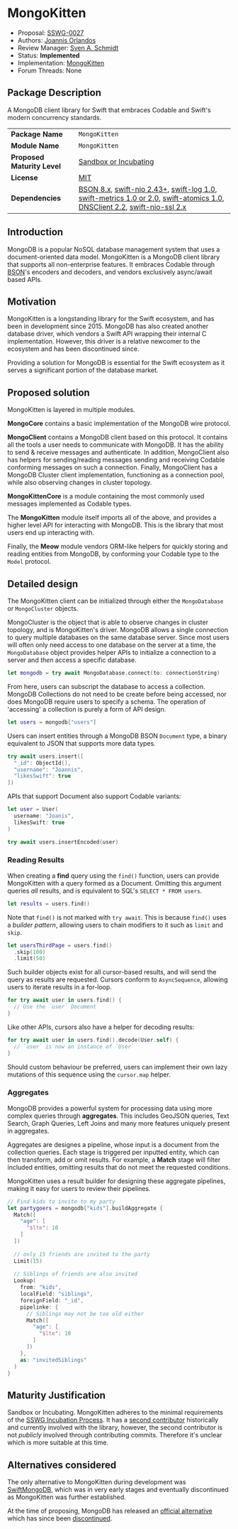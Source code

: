 # MongoKitten

* Proposal: [SSWG-0027](0027-mongokitten.md)
* Authors: [Joannis Orlandos](https://github.com/joannis)
* Review Manager: [Sven A. Schmidt](https://github.com/finestructure)
* Status: **Implemented**
* Implementation: [MongoKitten](https://github.com/orlandos-nl/MongoKitten)
* Forum Threads: None

## Package Description
A MongoDB client library for Swift that embraces Codable and Swift's modern concurrency standards.

|  |  |
|--|--|
| **Package Name** | `MongoKitten` |
| **Module Name** | `MongoKitten` |
| **Proposed Maturity Level** | [Sandbox or Incubating](https://github.com/swift-server/sswg/blob/main/process/incubation.md#process-diagram) |
| **License** | [MIT](https://github.com/orlandos-nl/MongoKitten/blob/main/LICENSE.md) |
| **Dependencies** | [BSON 8.x](https://github.com/orlandos-nl/BSON), [swift-nio 2.43+](https://github.com/apple/swift-nio), [swift-log 1.0](https://github.com/apple/swift-log), [swift-metrics 1.0 or 2.0](https://github.com/apple/swift-metrics), [swift-atomics 1.0](https://github.com/apple/swift-atomics), [DNSClient 2.2](https://github.com/orlandos-nl/DNSClient), [swift-nio-ssl 2.x](https://github.com/apple/swift-nio-ssl) |

## Introduction

MongoDB is a popular NoSQL database management system that uses a document-oriented data model.
MongoKitten is a MongoDB client library that supports all non-enterprise features. It embraces Codable through [BSON](https://github.com/orlandos-nl/BSON)'s encoders and decoders, and vendors exclusively async/await based APIs.

## Motivation

MongoKitten is a longstanding library for the Swift ecosystem, and has been in development since 2015. MongoDB has also created another database driver, which vendors a Swift API wrapping their internal C implementation. However, this driver is a relative newcomer to the ecosystem and has been discontinued since.

Providing a solution for MongoDB is essential for the Swift ecosystem as it serves a significant portion of the database market.

## Proposed solution

MongoKitten is layered in multiple modules.

**MongoCore** contains a basic implementation of the MongoDB wire protocol.

**MongoClient** contains a MongoDB client based on this protocol. It contains all the tools a user needs to communicate with MongoDB. It has the ability to send & receive messages and authenticate. In addition, MongoClient also has helpers for sending/reading messages sending and receiving Codable conforming messages on such a connection. Finally, MongoClient has a MongoDB Cluster client implementation, functioning as a connection pool, while also observing changes in cluster topology.

**MongoKittenCore** is a module containing the most commonly used messages implemented as Codable types.

The **MongoKitten** module itself imports all of the above, and provides a higher level API for interacting with MongoDB. This is the library that most users end up interacting with.

Finally, the **Meow** module vendors ORM-like helpers for quickly storing and reading entities from MongoDB, by conforming your Codable type to the `Model` protocol.


## Detailed design

The MongoKitten client can be initialized through either the `MongoDatabase` or `MongoCluster` objects.

MongoCluster is the object that is able to observe changes in cluster topology, and is MongoKitten's driver. MongoDB allows a single connection to query multiple databases on the same database server. Since most users will often only need access to one database on the server at a time, the `MongoDatabase` object provides helper APIs to initialize a connection to a server and _then_ access a specific database.

```swift
let mongodb = try await MongoDatabase.connect(to: connectionString)
```

From here, users can subscript the database to access a collection. MongoDB Collections do not need to be create before being accessed, nor does MongoDB require users to specify a schema.
The operation of 'accessing' a collection is purely a form of API design.

```swift
let users = mongodb["users"]
```

Users can insert entities through a MongoDB BSON `Document` type, a binary equivalent to JSON that supports more data types.

```swift
try await users.insert([
  "_id": ObjectId(),
  "username": "Joannis",
  "likesSwift": true
])
```

APIs that support Document also support Codable variants:

```swift
let user = User(
  username: "Joanis",
  likesSwift: true
)

try await users.insertEncoded(user)
```

### Reading Results

When creating a **find** query using the `find()` function, users can provide MongoKitten with a query formed as a Document. Omitting this argument queries _all_ results, and is equivalent to SQL's `SELECT * FROM users`.

```swift
let results = users.find()
```

Note that `find()` is not marked with `try await`. This is because `find()` uses a _builder pattern_, allowing users to chain modifiers to it such as `limit` and `skip`.

```swift
let usersThirdPage = users.find()
  .skip(100)
  .limit(50)
```

Such builder objects exist for all cursor-based results, and will send the query as results are requested. Cursors conform to `AsyncSequence`, allowing users to iterate results in a for-loop.

```swift
for try await user in users.find() {
  // Use the `user` Document
}
```

Like other APIs, cursors also have a helper for decoding results:

```swift
for try await user in users.find().decode(User.self) {
  // `user` is now an instance of `User`
}
```

Should custom behaviour be preferred, users can implement their own lazy mutations of this sequence using the `cursor.map` helper.

### Aggregates

MongoDB provides a powerful system for processing data using more complex queries through **aggregates**. This includes GeoJSON queries, Text Search, Graph Queries, Left Joins and many more features uniquely present in aggregates.

Aggregates are designes a pipeline, whose input is a document from the collection queries. Each stage is triggered per inputted entity, which can then transform, add or omit results. For example, a **Match** stage will filter included entities, omitting results that do not meet the requested conditions.

MongoKitten uses a result builder for designing these aggregate pipelines, making it easy for users to review their pipelines.

```swift
// Find kids to invite to my party
let partygoers = mongodb["kids"].buildAggregate {
  Match([
    "age": [
      "$lte": 10
    ]
  ])
  
  // only 15 friends are invited to the party
  Limit(15)
  
  // Siblings of friends are also invited
  Lookup(
    from: "kids",
    localField: "siblings",
    foreignField: "_id",
    pipelinke: {
      // Siblings may not be too old either
      Match([
        "age": [
          "$lte": 10
        ]
      ])
    },
    as: "invitedSiblings"
  )
}
```

## Maturity Justification

Sandbox or Incubating. MongoKitten adheres to the minimal requirements of the [SSWG Incubation Process](https://github.com/swift-server/sswg/blob/master/process/incubation.md#minimal-requirements). It has a [second contributor](https://github.com/obbut) historically and currently involved with the library, however, the second contributor is not _publicly_ involved through contributing commits. Therefore it's unclear which is more suitable at this time.

## Alternatives considered

The only alternative to MongoKitten during development was [SwiftMongoDB](https://github.com/Danappelxx/SwiftMongoDB), which was in very early stages and eventually discontinued as MongoKitten was further established.

At the time of proposing, MongoDB has released an [official alternative](https://github.com/mongodb/mongo-swift-driver) which has since been [discontinued](https://www.mongodb.com/community/forums/t/updates-on-mongodb-swift-driver/240047).
